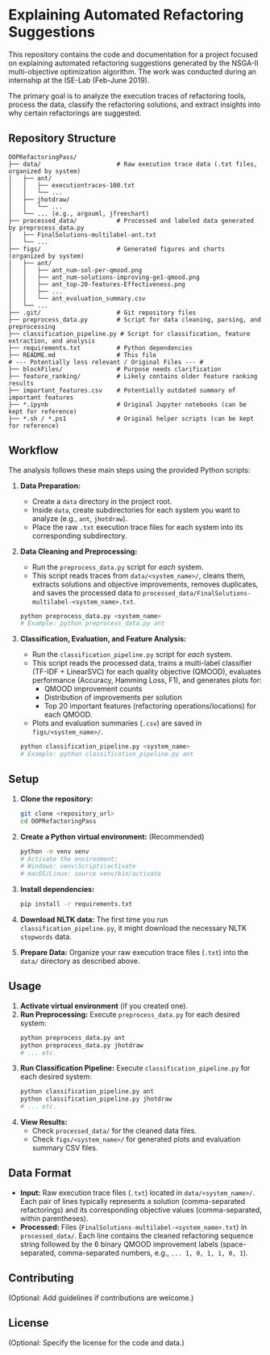 # Explaining Automated Refactoring Suggestions

This repository contains the code and documentation for a project focused on explaining automated refactoring suggestions generated by the NSGA-II multi-objective optimization algorithm. The work was conducted during an internship at the ISE-Lab (Feb-June 2019).

The primary goal is to analyze the execution traces of refactoring tools, process the data, classify the refactoring solutions, and extract insights into why certain refactorings are suggested.

## Repository Structure

```
OOPRefactoringPass/
├── data/                     # Raw execution trace data (.txt files, organized by system)
│   ├── ant/
│   │   ├── executiontraces-100.txt
│   │   └── ...
│   ├── jhotdraw/
│   │   └── ...
│   └── ... (e.g., argouml, jfreechart)
├── processed_data/           # Processed and labeled data generated by preprocess_data.py
│   ├── FinalSolutions-multilabel-ant.txt
│   └── ...
├── figs/                     # Generated figures and charts (organized by system)
│   ├── ant/
│   │   ├── ant_num-sol-per-qmood.png
│   │   ├── ant_num-solutions-improving-ge1-qmood.png
│   │   ├── ant_top-20-features-Effectiveness.png
│   │   ├── ...
│   │   └── ant_evaluation_summary.csv
│   └── ...
├── .git/                     # Git repository files
├── preprocess_data.py        # Script for data cleaning, parsing, and preprocessing
├── classification_pipeline.py # Script for classification, feature extraction, and analysis
├── requirements.txt          # Python dependencies
├── README.md                 # This file
# --- Potentially less relevant / Original Files --- #
├── blockFiles/               # Purpose needs clarification
├── feature_ranking/          # Likely contains older feature ranking results
├── important_features.csv    # Potentially outdated summary of important features
├── *.ipynb                   # Original Jupyter notebooks (can be kept for reference)
├── *.sh / *.ps1              # Original helper scripts (can be kept for reference)
```

## Workflow

The analysis follows these main steps using the provided Python scripts:

1.  **Data Preparation:** 
    - Create a `data` directory in the project root.
    - Inside `data`, create subdirectories for each system you want to analyze (e.g., `ant`, `jhotdraw`).
    - Place the raw `.txt` execution trace files for each system into its corresponding subdirectory.

2.  **Data Cleaning and Preprocessing:**
    - Run the `preprocess_data.py` script for *each* system.
    - This script reads traces from `data/<system_name>/`, cleans them, extracts solutions and objective improvements, removes duplicates, and saves the processed data to `processed_data/FinalSolutions-multilabel-<system_name>.txt`.
    ```bash
    python preprocess_data.py <system_name>
    # Example: python preprocess_data.py ant
    ```

3.  **Classification, Evaluation, and Feature Analysis:**
    - Run the `classification_pipeline.py` script for *each* system.
    - This script reads the processed data, trains a multi-label classifier (TF-IDF + LinearSVC) for each quality objective (QMOOD), evaluates performance (Accuracy, Hamming Loss, F1), and generates plots for:
        - QMOOD improvement counts
        - Distribution of improvements per solution
        - Top 20 important features (refactoring operations/locations) for each QMOOD.
    - Plots and evaluation summaries (`.csv`) are saved in `figs/<system_name>/`.
    ```bash
    python classification_pipeline.py <system_name>
    # Example: python classification_pipeline.py ant
    ```

## Setup

1.  **Clone the repository:**
    ```bash
    git clone <repository_url>
    cd OOPRefactoringPass
    ```
2.  **Create a Python virtual environment:** (Recommended)
    ```bash
    python -m venv venv 
    # Activate the environment:
    # Windows: venv\Scripts\activate
    # macOS/Linux: source venv/bin/activate
    ```
3.  **Install dependencies:**
    ```bash
    pip install -r requirements.txt
    ```
4.  **Download NLTK data:** The first time you run `classification_pipeline.py`, it might download the necessary NLTK `stopwords` data.

5.  **Prepare Data:** Organize your raw execution trace files (`.txt`) into the `data/` directory as described above.

## Usage

1.  **Activate virtual environment** (if you created one).
2.  **Run Preprocessing:** Execute `preprocess_data.py` for each desired system:
    ```bash
    python preprocess_data.py ant
    python preprocess_data.py jhotdraw 
    # ... etc.
    ```
3.  **Run Classification Pipeline:** Execute `classification_pipeline.py` for each desired system:
    ```bash
    python classification_pipeline.py ant
    python classification_pipeline.py jhotdraw
    # ... etc.
    ```
4.  **View Results:** 
    - Check `processed_data/` for the cleaned data files.
    - Check `figs/<system_name>/` for generated plots and evaluation summary CSV files.

## Data Format

-   **Input:** Raw execution trace files (`.txt`) located in `data/<system_name>/`. Each pair of lines typically represents a solution (comma-separated refactorings) and its corresponding objective values (comma-separated, within parentheses).
-   **Processed:** Files (`FinalSolutions-multilabel-<system_name>.txt`) in `processed_data/`. Each line contains the cleaned refactoring sequence string followed by the 6 binary QMOOD improvement labels (space-separated, comma-separated numbers, e.g., `... 1, 0, 1, 1, 0, 1`).

## Contributing

(Optional: Add guidelines if contributions are welcome.)

## License

(Optional: Specify the license for the code and data.)
